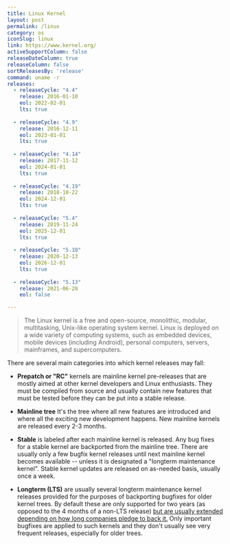 ```yaml
---
title: Linux Kernel
layout: post
permalink: /linux
category: os
iconSlug: linux
link: https://www.kernel.org/
activeSupportColumn: false
releaseDateColumn: true
releaseColumn: false
sortReleasesBy: 'release'
command: uname -r
releases:
  - releaseCycle: "4.4"
    release: 2016-01-10
    eol: 2022-02-01
    lts: true
    
  - releaseCycle: "4.9"
    release: 2016-12-11
    eol: 2023-01-01
    lts: true
    
  - releaseCycle: "4.14"
    release: 2017-11-12
    eol: 2024-01-01
    lts: true
    
  - releaseCycle: "4.19"
    release: 2018-10-22
    eol: 2024-12-01
    lts: true
    
  - releaseCycle: "5.4"
    release: 2019-11-24
    eol: 2025-12-01
    lts: true
    
  - releaseCycle: "5.10"
    release: 2020-12-13
    eol: 2026-12-01
    lts: true
    
  - releaseCycle: "5.13"
    release: 2021-06-28
    eol: false

---
```


> The Linux kernel is a free and open-source, monolithic, modular, multitasking, Unix-like operating system kernel.
Linux is deployed on a wide variety of computing systems, such as embedded devices, mobile devices (including Android), personal computers, servers, mainframes, and supercomputers.

There are several main categories into which kernel releases may fall:

- **Prepatch or "RC"** kernels are mainline kernel pre-releases that are mostly aimed at other kernel developers and Linux enthusiasts. They must be compiled from source and usually contain new features that must be tested before they can be put into a stable release.

- **Mainline tree**  It's the tree where all new features are introduced and where all the exciting new development happens. New mainline kernels are released every 2-3 months.    

- **Stable** is labeled after each mainline kernel is released. Any bug fixes for a stable kernel are backported from the mainline tree. There are usually only a few bugfix kernel releases until next mainline kernel becomes available -- unless it is designated a "longterm maintenance kernel". Stable kernel updates are released on as-needed basis, usually once a week.
        
- **Longterm (LTS)** are usually several longterm maintenance kernel releases provided for the purposes of backporting bugfixes for older kernel trees. By default these are only supported for two years (as opposed to the 4 months of a non-LTS release) [but are usually extended depending on how long companies pledge to back it.](https://lore.kernel.org/lkml/YA%2FE1bHRmZb50MlS@kroah.com/) Only important bugfixes are applied to such kernels and they don't usually see very frequent releases, especially for older trees. 

